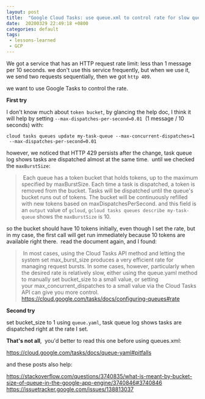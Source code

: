 ```yaml
---
layout: post
title:  "Google Cloud Tasks: use queue.xml to control rate for slow queues"
date:  20200329 22:49:18 +0800
categories: default 
tags:
 - lessons-learned
 - GCP
---
```



We got a service that has an HTTP request rate limit: less than 1 message per 10 seconds. we don't use this service frequently,
but when we use it, we send two requests sequentially, then we got `http 409`. 

we want to use Google Tasks to control the rate. 

**First try**

I don't know much about `token bucket`, by glancing the help doc, I think it will help by
setting `--max-dispatches-per-second=0.01`  (1 message / 10 seconds) with:

```
cloud tasks queues update my-task-queue --max-concurrent-dispatches=1  --max-dispatches-per-second=0.01
```

however, we noticed that HTTP 429 persists after the change, task queue log shows tasks are dispatched almost at the same time.  until we checked the `maxBurstSize`: 

> Each queue has a token bucket that holds tokens, up to the maximum specified by maxBurstSize. Each time a task is dispatched, a token is removed from the bucket. Tasks will be dispatched until the queue's bucket runs out of tokens. The bucket will be continuously refilled with new tokens based on maxDispatchesPerSecond.
and this field is an `output` value of `gcloud`, `gcloud tasks queues describe my-task-queue` shows the `maxBurstSize` is 10.

so the bucket should have 10 tokens initially, even though I set the rate, but in my case, the first call will get run immediately because 10 tokens are available right there. 
read the document again, and I found:

> In most cases, using the Cloud Tasks API method and letting the system set max_burst_size produces a 
very efficient rate for managing request bursts. In some cases, however, particularly when the desired rate is relatively slow, either using the queue.yaml method to manually set bucket_size to a small value, 
or setting your max_concurrent_dispatches to a small value via the Cloud Tasks API can give you more control.
https://cloud.google.com/tasks/docs/configuring-queues#rate

**Second try**

set bucket_size to 1 using `queue.yaml`, task queue log shows tasks are dispatched right at the rate I set. 


**That's not all**,  you'd better to read this one before using queues.xml:

https://cloud.google.com/tasks/docs/queue-yaml#pitfalls

and these posts also help:

https://stackoverflow.com/questions/3740835/what-is-meant-by-bucket-size-of-queue-in-the-google-app-engine/3740846#3740846
https://issuetracker.google.com/issues/138813037
